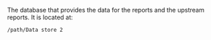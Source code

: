 The database that provides the data for the reports and the upstream reports.
It is located at:

    /path/Data store 2
